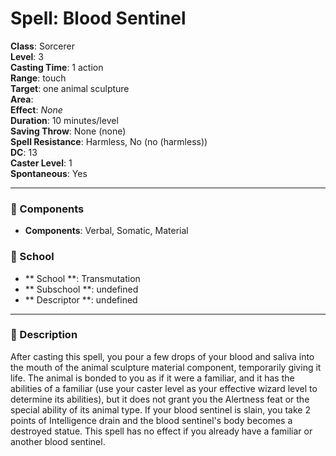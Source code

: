 
# Spell: Blood Sentinel
**Class**: Sorcerer  
**Level**: 3  
**Casting Time**: 1 action  
**Range**: touch  
**Target**: one animal sculpture  
**Area**:   
**Effect**: _None_  
**Duration**: 10 minutes/level  
**Saving Throw**: None (none)  
**Spell Resistance**: Harmless, No (no (harmless))  
**DC**: 13  
**Caster Level**: 1  
**Spontaneous**: Yes

---

### 🔮 Components
- **Components**: Verbal, Somatic, Material

### 🏫 School
- ** School **: Transmutation
- ** Subschool **: undefined
- ** Descriptor **: undefined
---

### 📜 Description
After casting this spell, you pour a few drops of your blood and saliva into the mouth of the animal sculpture material component, temporarily giving it life. The animal is bonded to you as if it were a familiar, and it has the abilities of a familiar (use your caster level as your effective wizard level to determine its abilities), but it does not grant you the Alertness feat or the special ability of its animal type. If your blood sentinel is slain, you take 2 points of Intelligence drain and the blood sentinel's body becomes a destroyed statue. This spell has no effect if you already have a familiar or another blood sentinel.
